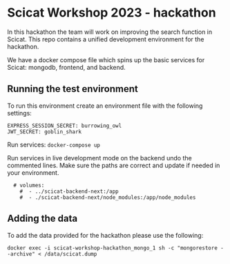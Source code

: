 # Scicat Workshop 2023 - hackathon 
In this hackathon the team will work on improving the search function in Scicat. This repo contains a unified development environment for the hackathon. 

We have a docker compose file which spins up the basic services for Scicat: mongodb, frontend, and backend. 

## Running the test environment
To run this environment create an environment file with the following settings:

```
EXPRESS_SESSION_SECRET: burrowing_owl
JWT_SECRET: goblin_shark
```

Run services:
`docker-compose up`

Run services in live development mode on the backend undo the commented lines. Make sure the paths are correct and update if needed in your environment.
```
  # volumes:
    #  - ../scicat-backend-next:/app
    #  - ./scicat-backend-next/node_modules:/app/node_modules
```


## Adding the data 
To add the data provided for the hackathon please use the following:

```
docker exec -i scicat-workshop-hackathon_mongo_1 sh -c "mongorestore --archive" < /data/scicat.dump
```

